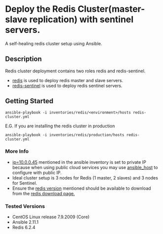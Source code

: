 # Deploy the Redis Cluster(master-slave replication) with sentinel servers.
A self-healing redis cluster setup using Ansible.
## Description
Redis cluster deployment contains two roles redis and redis-sentinel.
- [redis](https://redis.io/documentation) is used to deploy redis master and slave servers.
- [redis-sentinel](https://redis.io/topics/sentinel) is used to deploy redis sentinel servers.

## Getting Started
```shell
ansible-playbook -i inventories/redis/<environment>/hosts redis-cluster.yml
```

E.G. If you are installing the redis cluster in production

```shell
ansible-playbook -i inventories/redis/production/hosts redis-cluster.yml
```
### More Info
* [ip=10.0.0.45](inventories/redis/test/hosts#L1) mentioned in the ansible inventory is set to private IP because when using public cloud services you may use [ansible_host](inventories/redis/test/hosts#L1) to configure with public IP. 
* Ideal cluster setup is 3 nodes for Redis (1 master, 2 slaves) and 3 nodes for Sentinel.
* Ensure the [redis version](inventories/redis/test/group_vars/all.yml#L5) mentioned should be available to download from the [redis download page.](http://download.redis.io/releases/)

### Tested Versions
* CentOS Linux release 7.9.2009 (Core)
* Ansible 2.11.1
* Redis 6.2.4